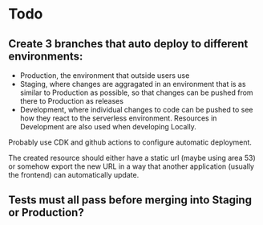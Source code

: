 # Todo
## Create 3 branches that auto deploy to different environments:
  - Production, the environment that outside users use
  - Staging, where changes are aggragated in an environment that is as similar to Production as possible, so that changes can be pushed from there to Production as releases
  - Development, where individual changes to code can be pushed to see how they react to the serverless environment. Resources in Development are also used when developing Locally.

Probably use CDK and github actions to configure automatic deployment.

The created resource should either have a static url (maybe using area 53) or somehow export the new URL in a way that another application (usually the frontend) can automatically update.

## Tests must all pass before merging into Staging or Production?